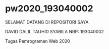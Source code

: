 # pw2020_193040002

SELAMAT DATANG DI REPOSITORI SAYA

DAVID DALIL TAUHID SYABILA
NRP: 193040002

Tugas Pemrograman Web 2020
